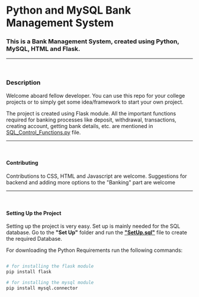 # <b>Python and MySQL Bank Management System</b>

### <b>This is a Bank Management System, created using Python, MySQL, HTML and Flask.</b>
<hr><br>

### <b>Description</b>
<p>Welcome aboard fellow developer. You can use this repo for your college projects or to simply get some idea/framework to start your own project.</p>
<p>The project is created using Flask module. All the important functions required for banking processes like deposit, withdrawal, transactions, creating account, getting bank details, etc. are mentioned in <a href = "https://github.com/Prathamesh-007/Bank-Management-System/blob/main/SQL_Control_Functions.py">SQL_Control_Functions.py</a> file.</p>
<hr><br>

#### <b>Contributing</b>
<p>Contributions to CSS, HTML and Javascript are welcome. Suggestions for backend and adding more options to the "Banking" part are welcome</p>
<hr><br>

#### <b>Setting Up the Project</b>
<p>Setting up the project is very easy. Set up is mainly needed for the SQL database.
Go to the <b>"Set Up"</b> folder and run the <b><a href = "https://github.com/Prathamesh-007/Bank-Management-System/blob/main/Set%20Up/SetUp.sql">"SetUp.sql"</a></b> file to create the required Database.

For downloading the Python Requirements run the following commands:
```python

# for installing the flask module
pip install flask

# for installing the mysql module
pip install mysql.connector

```
</p>

